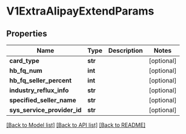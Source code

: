 # V1ExtraAlipayExtendParams

## Properties
Name | Type | Description | Notes
------------ | ------------- | ------------- | -------------
**card_type** | **str** |  | [optional] 
**hb_fq_num** | **int** |  | [optional] 
**hb_fq_seller_percent** | **int** |  | [optional] 
**industry_reflux_info** | **str** |  | [optional] 
**specified_seller_name** | **str** |  | [optional] 
**sys_service_provider_id** | **str** |  | [optional] 

[[Back to Model list]](../README.md#documentation-for-models) [[Back to API list]](../README.md#documentation-for-api-endpoints) [[Back to README]](../README.md)


